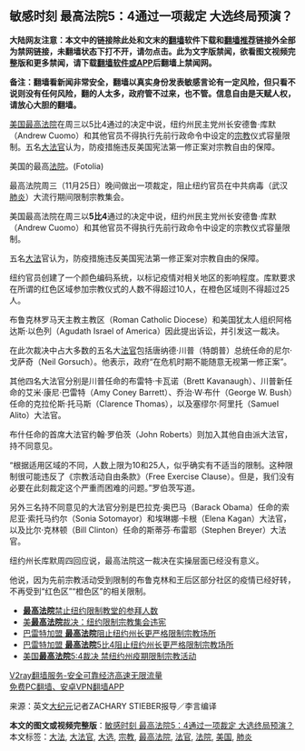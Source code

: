  <h2>敏感时刻 最高法院5：4通过一项裁定 大选终局预演？</h2> <p class="notice"><b>大陆网友注意：本文中的链接除此处和文末的<a href="https://github.com/bannedbook/fanqiang" >翻墙</a>软件下载和<a href="https://github.com/killgcd/justmysocks/blob/master/README.md">翻墙推荐</a>链接外全部为禁网链接，未翻墙状态下打不开，请勿点击。此为文字版禁闻，欲看图文视频完整版和更多禁闻，请下载<a href="https://github.com/bannedbook/fanqiang">翻墙软件或APP</a>后翻墙上禁闻网。</p><p>备注：翻墙看新闻非常安全，翻墙以真实身份发表敏感言论有一定风险，但只看不说则没有任何风险，翻的人太多，政府管不过来，也不管。信息自由是天赋人权，请放心大胆的翻墙。</b></p>  <div class="entry"> <p id="summary"><a href="https://www.bannedbook.org/bnews/tag/%e7%be%8e%e5%9b%bd/" class="st_tag internal_tag" rel="tag" title="标签 美国 下的日志">美国</a><a href="https://www.bannedbook.org/bnews/tag/%e6%9c%80%e9%ab%98%e6%b3%95%e9%99%a2/" class="st_tag internal_tag" rel="tag" title="标签 最高法院 下的日志">最高法院</a>在周三以5比4通过的决定中说，纽约州民主党州长安德鲁·库默（Andrew Cuomo）和其他官员不得执行先前行政命令中设定的<a href="https://www.bannedbook.org/bnews/tag/%e5%ae%97%e6%95%99/" class="st_tag internal_tag" rel="tag" title="标签 宗教 下的日志">宗教</a>仪式容量限制。五名<a href="https://www.bannedbook.org/bnews/tag/%e5%a4%a7%e6%b3%95%e5%ae%98/" class="st_tag internal_tag" rel="tag" title="标签 大法官 下的日志">大法官</a>认为，防疫措施违反美国宪法第一修正案对宗教自由的保障。</p> <p id="conimg">美国的最高<a href="https://www.bannedbook.org/bnews/tag/%e6%b3%95%e9%99%a2/" class="st_tag internal_tag" rel="tag" title="标签 法院 下的日志">法院</a>。(Fotolia)</p> <p>最高法院周三（11月25日）晚间做出一项裁定，阻止纽约官员在中共病毒（武汉<a href="https://www.bannedbook.org/bnews/tag/%e8%82%ba%e7%82%8e/" class="st_tag internal_tag" rel="tag" title="标签 肺炎 下的日志">肺炎</a>）大流行期间限制宗教集会。</p> <p>美国最高法院在周三以<strong>5比4</strong>通过的决定中说，纽约州民主党州长安德鲁·库默（Andrew Cuomo）和其他官员不得执行先前行政命令中设定的宗教仪式容量限制。</p> <p>五名<a href="https://www.bannedbook.org/bnews/tag/%E5%A4%A7%E6%B3%95/" class="st_tag internal_tag" rel="tag" title="标签 大法 下的日志">大法</a>官认为，防疫措施违反美国宪法第一修正案对宗教自由的保障。</p>  <p>纽约官员创建了一个颜色编码系统，以标记疫情对相关地区的影响程度。库默要求在所谓的红色区域参加宗教仪式的人数不得超过10人，在橙色区域则不得超过25人。</p> <p>布鲁克林罗马天主教主教区（Roman Catholic Diocese）和美国犹太人组织阿格达斯·以色列（Agudath Israel of America）因此提出诉讼，并引发这一裁决。</p> <p>在此次裁决中占大多数的五名大<a href="https://www.bannedbook.org/bnews/tag/%E6%B3%95%E5%AE%98/" class="st_tag internal_tag" rel="tag" title="标签 法官 下的日志">法官</a>包括唐纳德·川普（特朗普）总统任命的尼尔·戈萨奇（Neil Gorsuch）。他表示，政府“在危机时期不能随意无视第一修正案”。</p> <p>其他四名大法官分别是川普任命的布雷特·卡瓦诺（Brett Kavanaugh）、川普新任命的艾米·康尼·巴雷特（Amy Coney Barrett）、乔治·W·布什（George W. Bush）任命的克拉伦斯·托马斯（Clarence Thomas），以及塞缪尔·阿里托（Samuel Alito）大法官。</p> <p>布什任命的首席大法官约翰·罗伯茨（John Roberts）则加入其他自由派大法官，持不同意见。</p>  <p>“根据适用区域的不同，人数上限为10和25人，似乎确实有不适当的限制。这种限制很可能违反了《宗教活动自由条款》（Free Exercise Clause）。但是，我们没有必要在此刻裁定这个严重而困难的问题。”罗伯茨写道。</p> <p>另外三名持不同意见的大法官分别是巴拉克·奥巴马（Barack Obama）任命的索尼亚·索托马约尔（Sonia Sotomayor）和埃琳娜·卡根（Elena Kagan）大法官，以及比尔·克林顿（Bill Clinton）任命的斯蒂芬·布雷耶（Stephen Breyer）大法官。</p> <p>纽约州长库默周四回应说，最高法院这一裁决在实操层面已经没有意义。</p> <p>他说，因为先前宗教活动受到限制的布鲁克林和王后区部分社区的疫情已经好转，不再受到“红色区”“橙色区”的相关限制。</p> <ul class='op-related-articles' title='相关阅读'> <li><a href='https://www.bannedbook.org/bnews/worldnews/usa/20201127/1437788.html' target='_blank'><b>最高法院</b>禁止纽约限制教堂的参拜人数</a></li> <li><a href='https://www.bannedbook.org/bnews/bannedvideo/20201127/1437781.html' target='_blank'>美<b>最高法院</b>裁决：纽约限制宗教集会违宪</a></li> <li><a href='https://www.bannedbook.org/bnews/cbnews/20201127/1437754.html' target='_blank'>巴雷特加盟 <b>最高法院</b>阻止纽约州长更严格限制宗教场所</a></li> <li><a href='https://www.bannedbook.org/bnews/cbnews/20201127/1437741.html' target='_blank'>巴雷特加盟 <b>最高法院</b>5比4阻止纽约州长更严格限制宗教场所</a></li> <li><a href='https://www.bannedbook.org/bnews/cnnews/20201127/1437711.html' target='_blank'>美国<b>最高法院</b>5:4裁决 禁纽约州疫期限制宗教活动</a></li> </ul> <p class="texttj"> <a href="https://www.bannedbook.org/forum23/topic22702.html" target="_blank">V2ray翻墙服务-安全可靠经济高速无限流量</a><br/> <a href="https://github.com/bannedbook/fanqiang/wiki/%E7%A6%81%E9%97%BB%E7%BD%91%E5%AE%89%E5%8D%93%E7%BF%BB%E5%A2%99%E6%96%B0%E9%97%BBAPP" target="_blank">免费PC翻墙、安卓VPN翻墙APP</a></p><p> 来源：英文<span class='wp_keywordlink_affiliate'><a href="http://www.epochtimes.com/" title="大纪元" target="_blank">大纪元</a></span>记者ZACHARY STIEBER报导／李言编译 </p> <a name='sharetosocial'></a>       <div><b>本文的图文或视频完整版</b>：<a href='https://www.bannedbook.org/bnews/cnnews/20201127/1437895.html'>敏感时刻 最高法院5：4通过一项裁定 大选终局预演？</a></div>  </div><!--END ENTRY--> <div class="postfooter"> <div>本文标签：<a href="https://www.bannedbook.org/bnews/tag/%E5%A4%A7%E6%B3%95/" rel="tag">大法</a>, <a href="https://www.bannedbook.org/bnews/tag/%e5%a4%a7%e6%b3%95%e5%ae%98/" rel="tag">大法官</a>, <a href="https://www.bannedbook.org/bnews/tag/%e5%a4%a7%e9%80%89/" rel="tag">大选</a>, <a href="https://www.bannedbook.org/bnews/tag/%e5%ae%97%e6%95%99/" rel="tag">宗教</a>, <a href="https://www.bannedbook.org/bnews/tag/%e6%9c%80%e9%ab%98%e6%b3%95%e9%99%a2/" rel="tag">最高法院</a>, <a href="https://www.bannedbook.org/bnews/tag/%E6%B3%95%E5%AE%98/" rel="tag">法官</a>, <a href="https://www.bannedbook.org/bnews/tag/%e6%b3%95%e9%99%a2/" rel="tag">法院</a>, <a href="https://www.bannedbook.org/bnews/tag/%e7%be%8e%e5%9b%bd/" rel="tag">美国</a>, <a href="https://www.bannedbook.org/bnews/tag/%e8%82%ba%e7%82%8e/" rel="tag">肺炎</a></div>  </div><!--END POSTFOOTER--> 